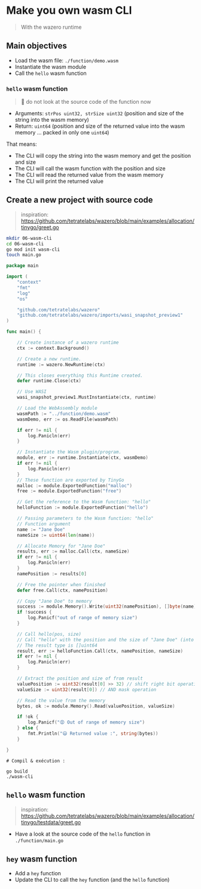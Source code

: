 # Make you own wasm CLI
> With the wazero runtime

## Main objectives
- Load the wasm file: `./function/demo.wasm`
- Instantiate the wasm module
- Call the `hello` wasm function

### `hello` wasm function
> 👋 do not look at the source code of the function now

- Arguments: `strPos uint32, strSize uint32` (position and size of the string into the wasm memory)
- Return: `uint64` (position and size of the returned value into the wasm memory ... packed in only one `uint64`)

That means:
- The CLI will copy the string into the wasm memory and get the position and size
- The CLI will call the wasm function with the position and size
- The CLI will read the returned value from the wasm memory
- The CLI will print the returned value

## Create a new project with source code
> inspiration: https://github.com/tetratelabs/wazero/blob/main/examples/allocation/tinygo/greet.go
```bash
mkdir 06-wasm-cli
cd 06-wasm-cli
go mod init wasm-cli
touch main.go
```

```go
package main

import (
	"context"
	"fmt"
	"log"
	"os"

	"github.com/tetratelabs/wazero"
	"github.com/tetratelabs/wazero/imports/wasi_snapshot_preview1"
)

func main() {

	// Create instance of a wazero runtime
	ctx := context.Background()

	// Create a new runtime.
	runtime := wazero.NewRuntime(ctx)

	// This closes everything this Runtime created.
	defer runtime.Close(ctx)

	// Use WASI
	wasi_snapshot_preview1.MustInstantiate(ctx, runtime)

	// Load the WebAssembly module
	wasmPath := "../function/demo.wasm"
	wasmDemo, err := os.ReadFile(wasmPath)

	if err != nil {
		log.Panicln(err)
	}

	// Instantiate the Wasm plugin/program.
	module, err := runtime.Instantiate(ctx, wasmDemo)
	if err != nil {
		log.Panicln(err)
	}
	// These function are exported by TinyGo
	malloc := module.ExportedFunction("malloc")
	free := module.ExportedFunction("free")

	// Get the reference to the Wasm function: "hello"
	helloFunction := module.ExportedFunction("hello")

	// Passing parameters to the Wasm function: "hello"
	// Function argument
	name := "Jane Doe"
	nameSize := uint64(len(name))

	// Allocate Memory for "Jane Doe"
	results, err := malloc.Call(ctx, nameSize)
	if err != nil {
		log.Panicln(err)
	}
	namePosition := results[0]

	// Free the pointer when finished
	defer free.Call(ctx, namePosition)

	// Copy "Jane Doe" to memory
	success := module.Memory().Write(uint32(namePosition), []byte(name))
	if !success {
		log.Panicf("out of range of memory size")
	}

	// Call hello(pos, size)
	// Call "hello" with the position and the size of "Jane Doe" (into the memory)
	// The result type is []uint64
	result, err := helloFunction.Call(ctx, namePosition, nameSize)
	if err != nil {
		log.Panicln(err)
	}

	// Extract the position and size of from result
	valuePosition := uint32(result[0] >> 32) // shift right bit operation
	valueSize := uint32(result[0]) // AND mask operation

	// Read the value from the memory
	bytes, ok := module.Memory().Read(valuePosition, valueSize)

	if !ok {
		log.Panicf("😡 Out of range of memory size")
	} else {
		fmt.Println("😃 Returned value :", string(bytes))
	}

}
```

```
# Compil & exécution :

go build
./wasm-cli
```

## `hello` wasm function
> inspiration: https://github.com/tetratelabs/wazero/blob/main/examples/allocation/tinygo/testdata/greet.go

- Have a look at the source code of the `hello` function in `./function/main.go`

## `hey` wasm function
- Add a `hey` function
- Update the CLI to call the `hey` function (and the `hello` function)
